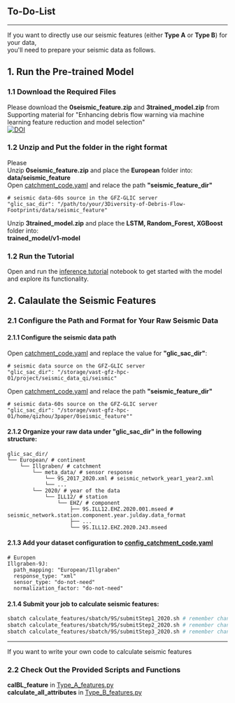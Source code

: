 ## To-Do-List
---
If you want to directly use our seismic features (either **Type A** or **Type B**) for your data, <br>
you'll need to prepare your seismic data as follows.

## 1. Run the Pre-trained Model
### 1.1 Download the Required Files
Please download the **0seismic_feature.zip** and **3trained_model.zip** from <br>
Supporting material for "Enhancing debris flow warning via machine learning feature reduction and model selection" <br>
[![DOI](https://zenodo.org/badge/DOI/10.5281/zenodo.15020368.svg)](https://doi.org/10.5281/zenodo.15020368)

### 1.2 Unzip and Put the folder in the right format
Please <br>
Unzip **0seismic_feature.zip** and place the **European** folder into: <br>
**data/seismic_feature** <br>
Open [catchment_code.yaml](../functions/seismic/catchment_code.yaml) and relace the path **"seismic_feature_dir"** <br>
```text
# seismic data-60s source in the GFZ-GLIC server
"glic_sac_dir": "/path/to/your/3Diversity-of-Debris-Flow-Footprints/data/seismic_feature"
```
Unzip **3trained_model.zip** and place the **LSTM, Random_Forest, XGBoost** folder into: <br>
**trained_model/v1-model** <br>

### 1.2 Run the Tutorial
Open and run the [inference tutorial](docs/inference_tutorial.ipynb) notebook to get started with the model and explore its functionality.

## 2. Calaulate the Seismic Features
### 2.1 Configure the Path and Format for Your Raw Seismic Data
#### 2.1.1 Configure the seismic data path

Open [catchment_code.yaml](../functions/seismic/catchment_code.yaml) and replace the value for **"glic_sac_dir"**:
```text
# seismic data source on the GFZ-GLIC server
"glic_sac_dir": "/storage/vast-gfz-hpc-01/project/seismic_data_qi/seismic"
```

Open [catchment_code.yaml](../functions/seismic/catchment_code.yaml) and relace the path **"seismic_feature_dir"** <br>
```text
# seismic data-60s source on the GFZ-GLIC server
"glic_sac_dir": "/storage/vast-gfz-hpc-01/home/qizhou/3paper/0seismic_feature""
```


#### 2.1.2 Organize your raw data under **"glic_sac_dir"** in the following structure:
```text
glic_sac_dir/
└── European/ # continent
    └── Illgraben/ # catchment
        └── meta_data/ # sensor response
            └── 9S_2017_2020.xml # seismic_network_year1_year2.xml
            └── ... 
        └── 2020/ # year of the data
            └── ILL12/ # station
                └── EHZ/ # component
                    ├── 9S.ILL12.EHZ.2020.001.mseed # seismic_network.station.component.year.julday.data_format
                    ├── ... 
                    └── 9S.ILL12.EHZ.2020.243.mseed
```

#### 2.1.3 Add your dataset configuration to [config_catchment_code.yaml](config/config_catchment_code.yaml)
```text
# Europen
Illgraben-9J:
  path_mapping: "European/Illgraben"
  response_type: "xml"
  sensor_type: "do-not-need"
  normalization_factor: "do-not-need"
```

#### 2.1.4 Submit your job to calculate seismic features:
```bash
sbatch calculate_features/sbatch/9S/submitStep1_2020.sh # remember change the parameter1, 2, 3
sbatch calculate_features/sbatch/9S/submitStep2_2020.sh # remember change the parameter1, 2, 3
sbatch calculate_features/sbatch/9S/submitStep3_2020.sh # remember change the parameter1, 2, 3
```
---
If you want to write your own code to calculate seismic features

### 2.2 Check Out the Provided Scripts and Functions
**calBL_feature** in [Type_A_features.py](calculate_features/Type_A_features.py) <br>
**calculate_all_attributes** in [Type_B_features.py](calculate_features/Type_B_features.py)
